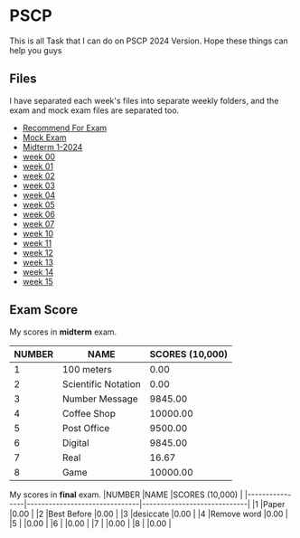 # PSCP

This is all Task that I can do on PSCP 2024 Version. Hope these things can help you guys



## Files

I have separated each week's files into separate weekly folders, and the exam and mock exam files are separated too.
- [Recommend For Exam](https://github.com/Yossaphol/pscp-1-2024/tree/main/Recommend)
- [Mock Exam](https://github.com/Yossaphol/pscp-1-2024/tree/main/Mock%20Exam)
- [Midterm 1-2024](https://github.com/Yossaphol/pscp-1-2024/tree/main/Midterm%201-2024)
- [week 00](https://github.com/Yossaphol/pscp-1-2024/tree/main/week%2000)
- [week 01](https://github.com/Yossaphol/pscp-1-2024/tree/main/week%2001)
- [week 02](https://github.com/Yossaphol/pscp-1-2024/tree/main/week%2002)
- [week 03](https://github.com/Yossaphol/pscp-1-2024/tree/main/week%2003)
- [week 04](https://github.com/Yossaphol/pscp-1-2024/tree/main/week%2004)
- [week 05](https://github.com/Yossaphol/pscp-1-2024/tree/main/week%2005)
- [week 06](https://github.com/Yossaphol/pscp-1-2024/tree/main/week%2006)
- [week 07](https://github.com/Yossaphol/pscp-1-2024/tree/main/week%2007)
- [week 10](https://github.com/Yossaphol/pscp-1-2024/tree/main/week%2010)
- [week 11](https://github.com/Yossaphol/pscp-1-2024/tree/main/week%2011)
- [week 12](https://github.com/Yossaphol/pscp-1-2024/tree/main/week%2012)
- [week 13](https://github.com/Yossaphol/pscp-1-2024/tree/main/week%2013)
- [week 14](https://github.com/Yossaphol/pscp-1-2024/tree/main/week%2014)
- [week 15](https://github.com/Yossaphol/pscp-1-2024/tree/main/week%2015)
## Exam Score

My scores in **midterm** exam.

|NUMBER          |NAME                           |SCORES (10,000)              |
|----------------|-------------------------------|-----------------------------|
|1               |100 meters                     |0.00                         |
|2               |Scientific Notation            |0.00                         |
|3               |Number Message                 |9845.00                      |
|4               |Coffee Shop                    |10000.00                     |
|5               |Post Office                    |9500.00                      |
|6               |Digital                        |9845.00                      |
|7               |Real                           |16.67                        |
|8               |Game                           |10000.00                     |


My scores in **final** exam.
|NUMBER          |NAME                           |SCORES (10,000)              |
|----------------|-------------------------------|-----------------------------|
|1               |Paper                          |0.00                         |
|2               |Best Before                    |0.00                         |
|3               |desiccate                      |0.00                         |
|4               |Remove word                    |0.00                         |
|5               |                               |0.00                         |
|6               |                               |0.00                         |
|7               |                               |0.00                         |
|8               |                               |0.00                         |